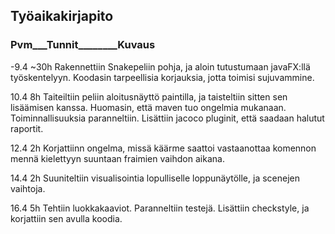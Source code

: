 ## Työaikakirjapito
### Pvm___Tunnit________Kuvaus ###

-9.4    ~30h      Rakennettiin Snakepeliin pohja, ja aloin tutustumaan javaFX:llä työskentelyyn. Koodasin tarpeellisia korjauksia, jotta toimisi sujuvammine.

10.4     8h       Taiteiltiin peliin aloitusnäyttö paintilla, ja taisteltiin sitten sen lisäämisen kanssa. Huomasin, että maven tuo ongelmia mukanaan. Toiminnallisuuksia paranneltiin. Lisättiin jacoco pluginit, että saadaan halutut raportit.

12.4     2h       Korjattiinn ongelma, missä käärme saattoi vastaanottaa komennon mennä kielettyyn suuntaan fraimien vaihdon aikana.

14.4     2h       Suuniteltiin visualisointia lopulliselle loppunäytölle, ja scenejen vaihtoja.

16.4     5h       Tehtiin luokkakaaviot. Paranneltiin testejä. Lisättiin checkstyle, ja korjattiin sen avulla koodia.
